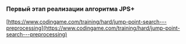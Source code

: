 ### Первый этап реализации алгоритма JPS+

[https://www.codingame.com/training/hard/jump-point-search---preprocessing](https://www.codingame.com/training/hard/jump-point-search---preprocessing)
